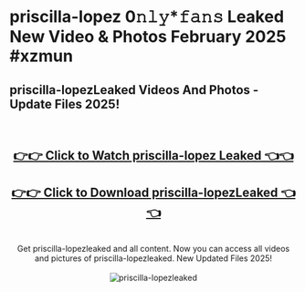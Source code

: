 # priscilla-lopez 0𝚗𝚕𝚢*𝚏𝚊𝚗𝚜 Leaked New Video & Photos February 2025 #xzmun

<h2>priscilla-lopezLeaked Videos And Photos - Update Files 2025!</h2>
<br>
<div align="center">
<h2><a href="https://mediaupload.pro?title=priscilla-lopez&ref=11F" rel="nofollow">👉👉 Click to Watch priscilla-lopez Leaked 👈👈</a></h2>
<h2><a href="https://mediaupload.pro?title=priscilla-lopez&ref=11F" rel="nofollow">👉👉 Click to Download priscilla-lopezLeaked 👈👈</a></h2>
<br>
Get priscilla-lopezleaked and all content. Now you can access all videos and pictures of priscilla-lopezleaked. New Updated Files 2025!
<br>
<br>
<a href="https://mediaupload.pro?title=priscilla-lopez&ref=11F" rel="nofollow" data-target="animated-image.originalLink"><img src="https://i.ibb.co/Gkj2r4b/banner.png" alt="priscilla-lopezleaked" style="max-width: 100%; display: inline-block;" data-target="animated-image.originalImage"></a>
</div>
<br>

